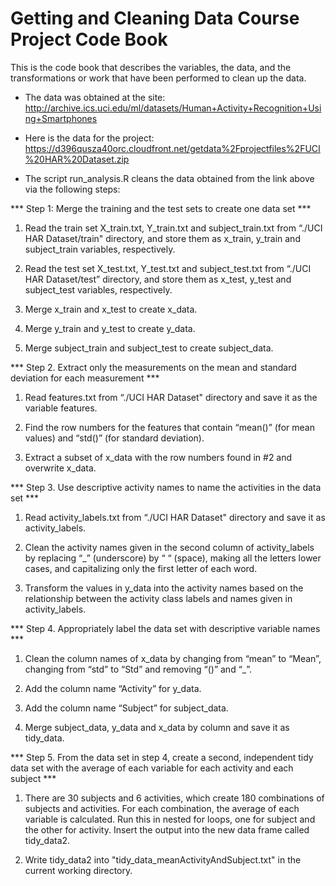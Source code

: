 # Getting and Cleaning Data Course Project Code Book

This is the code book that describes the variables, the data, and the transformations or work that have been performed to clean up the data.

- The data was obtained at the site:
http://archive.ics.uci.edu/ml/datasets/Human+Activity+Recognition+Using+Smartphones

- Here is the data for the project:
https://d396qusza40orc.cloudfront.net/getdata%2Fprojectfiles%2FUCI%20HAR%20Dataset.zip 

- The script run_analysis.R cleans the data obtained from the link above via the following steps:

*** Step 1: Merge the training and the test sets to create one data set ***

1. Read the train set X_train.txt, Y_train.txt and subject_train.txt from “./UCI HAR Dataset/train" directory, and store them as x_train, y_train and subject_train variables, respectively.

2. Read the test set X_test.txt, Y_test.txt and subject_test.txt from “./UCI HAR Dataset/test” directory, and store them as x_test, y_test and subject_test variables, respectively.

3. Merge x_train and x_test to create x_data.

4. Merge y_train and y_test to create y_data.

5. Merge subject_train and subject_test to create subject_data.

*** Step 2. Extract only the measurements on the mean and standard deviation for each measurement ***

1. Read features.txt from “./UCI HAR Dataset" directory and save it as the variable features.

2. Find the row numbers for the features that contain “mean()” (for mean values) and “std()” (for standard deviation).

3. Extract a subset of x_data with the row numbers found in #2 and overwrite x_data.


*** Step 3. Use descriptive activity names to name the activities in the data set ***

1. Read activity_labels.txt from “./UCI HAR Dataset" directory and save it as activity_labels.

2. Clean the activity names given in the second column of activity_labels by replacing “_”  (underscore) by “ “ (space), making all the letters lower cases, and capitalizing only the first letter of each word.

3. Transform the values in y_data into the activity names based on the relationship between the activity class labels and names given in activity_labels.

*** Step 4. Appropriately label the data set with descriptive variable names ***

1. Clean the column names of x_data by changing from “mean” to “Mean”, changing from “std” to “Std” and removing “()” and “_”.

2. Add the column name “Activity” for y_data.

3. Add the column name “Subject” for subject_data.

4. Merge subject_data, y_data and x_data by column and save it as tidy_data.

*** Step 5. From the data set in step 4, create a second, independent tidy data set with the average of each variable for each activity and each subject ***

1. There are 30 subjects and 6 activities, which create 180 combinations of subjects and activities. For each combination, the average of each variable is calculated. Run this in nested for loops, one for subject and the other for activity. Insert the output into the new data frame called tidy_data2.

2. Write tidy_data2 into "tidy_data_meanActivityAndSubject.txt" in the current working directory.
